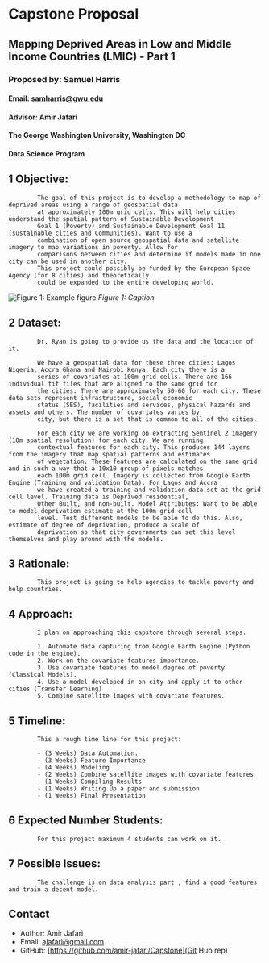 
# Capstone Proposal
## Mapping Deprived Areas in Low and Middle Income Countries (LMIC) - Part 1
### Proposed by: Samuel Harris
#### Email: samharris@gwu.edu
#### Advisor: Amir Jafari
#### The George Washington University, Washington DC  
#### Data Science Program


## 1 Objective:  
 
            The goal of this project is to develop a methodology to map of deprived areas using a range of geospatial data
            at approximately 100m grid cells. This will help cities understand the spatial pattern of Sustainable Development 
            Goal 1 (Poverty) and Sustainable Development Goal 11 (sustainable cities and Communities). Want to use a
            combination of open source geospatial data and satellite imagery to map variations in poverty. Allow for
            comparisons between cities and determine if models made in one city can be used in another city. 
            This project could possibly be funded by the European Space Agency (for 8 cities) and theoretically
            could be expanded to the entire developing world.
            

![Figure 1: Example figure](202401_000.png)
*Figure 1: Caption*

## 2 Dataset:  

            Dr. Ryan is going to provide us the data and the location of it. 

            We have a geospatial data for these three cities: Lagos Nigeria, Accra Ghana and Nairobi Kenya. Each city there is a 
            series of covariates at 100m grid cells. There are 166 individual tif files that are aligned to the same grid for 
            the cities. There are approximately 50-60 for each city. These data sets represent infrastructure, social economic 
            status (SES), facilities and services, physical hazards and assets and others. The number of covariates varies by 
            city, but there is a set that is common to all of the cities.  

            For each city we are working on extracting Sentinel 2 imagery (10m spatial resolution) for each city. We are running 
            contextual features for each city. This produces 144 layers from the imagery that map spatial patterns and estimates 
            of vegetation. These features are calculated on the same grid and in such a way that a 10x10 group of pixels matches 
            each 100m grid cell. Imagery is collected from Google Earth Engine (Training and validation Data). For Lagos and Accra
            we have created a training and validation data set at the grid cell level. Training data is Deprived residential,
            Other Built, and non-built. Model Attributes: Want to be able to model deprivation estimate at the 100m grid cell 
            level. Test different models to be able to do this. Also, estimate of degree of deprivation, produce a scale of 
            deprivation so that city governments can set this level themselves and play around with the models.  
            

## 3 Rationale:  

            This project is going to help agencies to tackle poverty and help countries.
            

## 4 Approach:  

            I plan on approaching this capstone through several steps.  

            1. Automate data capturing from Google Earth Engine (Python code in the engine).
            2. Work on the covariate features importance.  
            3. Use covariate features to model degree of poverty (Classical Models).
            4. Use a model developed in on city and apply it to other cities (Transfer Learning)
            5. Combine satellite images with covariate features.  
            

## 5 Timeline:  

            This a rough time line for this project:  

            - (3 Weeks) Data Automation.  
            - (3 Weeks) Feature Importance  
            - (4 Weeks) Modeling  
            - (2 Weeks) Combine satellite images with covariate features  
            - (1 Weeks) Compiling Results  
            - (1 Weeks) Writing Up a paper and submission
            - (1 Weeks) Final Presentation  
            

## 6 Expected Number Students:  

            For this project maximum 4 students can work on it.  
            

## 7 Possible Issues:  

            The challenge is on data analysis part , find a good features and train a decent model.
            


## Contact
- Author: Amir Jafari
- Email: [ajafari@gmail.com](Eamil)
- GitHub: [https://github.com/amir-jafari/Capstone](Git Hub rep)
